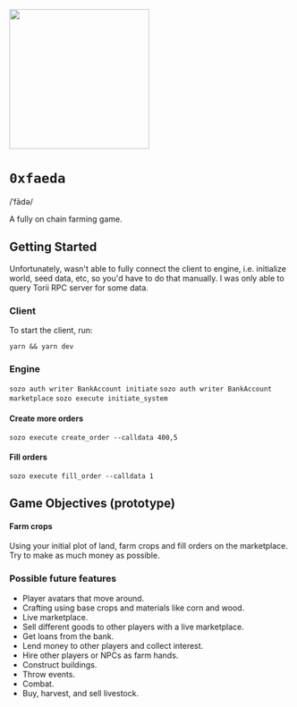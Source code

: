 <img src="https://github.com/maxgiraldo/0xfaeda/assets/4913413/9fc7f73a-adad-4320-b15a-f4279685f814" width=250 />

# `0xfaeda`

/ˈfādə/

A fully on chain farming game.

## Getting Started

Unfortunately, wasn't able to fully connect the client to engine, i.e. initialize world, seed data, etc, so you'd have to do that manually. I was only able to query Torii RPC server for some data.

### Client

To start the client, run:

`yarn && yarn dev`

### Engine

`sozo auth writer BankAccount initiate`
`sozo auth writer BankAccount marketplace`
`sozo execute initiate_system`

#### Create more orders

`sozo execute create_order --calldata 400,5`

#### Fill orders

`sozo execute fill_order --calldata 1`

## Game Objectives (prototype)

#### Farm crops

Using your initial plot of land, farm crops and fill orders on the marketplace. Try to make as much money as possible.

### Possible future features

- Player avatars that move around.
- Crafting using base crops and materials like corn and wood.
- Live marketplace.
- Sell different goods to other players with a live marketplace.
- Get loans from the bank.
- Lend money to other players and collect interest.
- Hire other players or NPCs as farm hands.
- Construct buildings.
- Throw events.
- Combat.
- Buy, harvest, and sell livestock.
